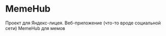 # MemeHub

Проект для Яндекс-лицея.
Веб-приложение (что-то вроде социальной сети) MemeHub для мемов
